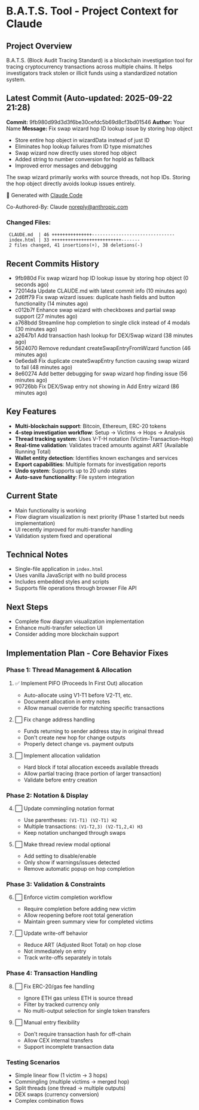 # B.A.T.S. Tool - Project Context for Claude

## Project Overview
B.A.T.S. (Block Audit Tracing Standard) is a blockchain investigation tool for tracing cryptocurrency transactions across multiple chains. It helps investigators track stolen or illicit funds using a standardized notation system.

## Latest Commit (Auto-updated: 2025-09-22 21:28)

**Commit:** 9fb980d99d3d3f6be30cefdc5b69d8cf3bd01546
**Author:** Your Name
**Message:** Fix swap wizard hop ID lookup issue by storing hop object

- Store entire hop object in wizardData instead of just ID
- Eliminates hop lookup failures from ID type mismatches
- Swap wizard now directly uses stored hop object
- Added string to number conversion for hopId as fallback
- Improved error messages and debugging

The swap wizard primarily works with source threads, not hop IDs. Storing the hop object directly avoids lookup issues entirely.

🤖 Generated with [Claude Code](https://claude.ai/code)

Co-Authored-By: Claude <noreply@anthropic.com>

### Changed Files:
```
 CLAUDE.md  | 46 +++++++++++++++-------------------------------
 index.html | 33 ++++++++++++++++++++++++++-------
 2 files changed, 41 insertions(+), 38 deletions(-)
```

## Recent Commits History

- 9fb980d Fix swap wizard hop ID lookup issue by storing hop object (0 seconds ago)
- 72014da Update CLAUDE.md with latest commit info (10 minutes ago)
- 2d6ff79 Fix swap wizard issues: duplicate hash fields and button functionality (14 minutes ago)
- c012b7f Enhance swap wizard with checkboxes and partial swap support (27 minutes ago)
- a768bdd Streamline hop completion to single click instead of 4 modals (30 minutes ago)
- a2647b1 Add transaction hash lookup for DEX/Swap wizard (38 minutes ago)
- 5624070 Remove redundant createSwapEntryFromWizard function (46 minutes ago)
- 0e6eda8 Fix duplicate createSwapEntry function causing swap wizard to fail (48 minutes ago)
- 8e60274 Add better debugging for swap wizard hop finding issue (56 minutes ago)
- 90726bb Fix DEX/Swap entry not showing in Add Entry wizard (86 minutes ago)

## Key Features
- **Multi-blockchain support**: Bitcoin, Ethereum, ERC-20 tokens
- **4-step investigation workflow**: Setup → Victims → Hops → Analysis
- **Thread tracking system**: Uses V-T-H notation (Victim-Transaction-Hop)
- **Real-time validation**: Validates traced amounts against ART (Available Running Total)
- **Wallet entity detection**: Identifies known exchanges and services
- **Export capabilities**: Multiple formats for investigation reports
- **Undo system**: Supports up to 20 undo states
- **Auto-save functionality**: File system integration

## Current State
- Main functionality is working
- Flow diagram visualization is next priority (Phase 1 started but needs implementation)
- UI recently improved for multi-transfer handling
- Validation system fixed and operational

## Technical Notes
- Single-file application in `index.html`
- Uses vanilla JavaScript with no build process
- Includes embedded styles and scripts
- Supports file operations through browser File API

## Next Steps
- Complete flow diagram visualization implementation
- Enhance multi-transfer selection UI
- Consider adding more blockchain support

## Implementation Plan - Core Behavior Fixes

### Phase 1: Thread Management & Allocation
1. ✅ Implement PIFO (Proceeds In First Out) allocation
   - Auto-allocate using V1-T1 before V2-T1, etc.
   - Document allocation in entry notes
   - Allow manual override for matching specific transactions

2. ⬜ Fix change address handling
   - Funds returning to sender address stay in original thread
   - Don't create new hop for change outputs
   - Properly detect change vs. payment outputs

3. ⬜ Implement allocation validation
   - Hard block if total allocation exceeds available threads
   - Allow partial tracing (trace portion of larger transaction)
   - Validate before entry creation

### Phase 2: Notation & Display
4. ⬜ Update commingling notation format
   - Use parentheses: `(V1-T1) (V2-T1) H2`
   - Multiple transactions: `(V1-T2,3) (V2-T1,2,4) H3`
   - Keep notation unchanged through swaps

5. ⬜ Make thread review modal optional
   - Add setting to disable/enable
   - Only show if warnings/issues detected
   - Remove automatic popup on hop completion

### Phase 3: Validation & Constraints
6. ⬜ Enforce victim completion workflow
   - Require completion before adding new victim
   - Allow reopening before root total generation
   - Maintain green summary view for completed victims

7. ⬜ Update write-off behavior
   - Reduce ART (Adjusted Root Total) on hop close
   - Not immediately on entry
   - Track write-offs separately in totals

### Phase 4: Transaction Handling
8. ⬜ Fix ERC-20/gas fee handling
   - Ignore ETH gas unless ETH is source thread
   - Filter by tracked currency only
   - No multi-output selection for single token transfers

9. ⬜ Manual entry flexibility
   - Don't require transaction hash for off-chain
   - Allow CEX internal transfers
   - Support incomplete transaction data

### Testing Scenarios
- Simple linear flow (1 victim → 3 hops)
- Commingling (multiple victims → merged hop)
- Split threads (one thread → multiple outputs)
- DEX swaps (currency conversion)
- Complex combination flows
